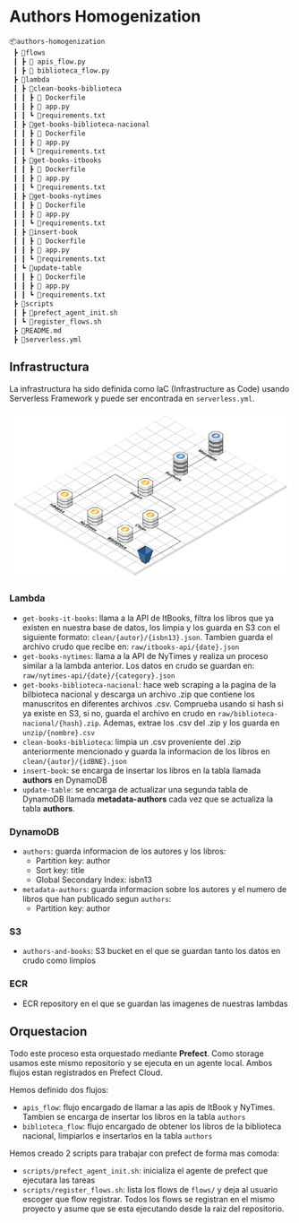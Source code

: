 # Authors Homogenization 
```
📦authors-homogenization 
 ┣ 📂flows
 ┃ ┣ 🐍 apis_flow.py
 ┃ ┣ 🐍 biblioteca_flow.py
 ┣ 📂lambda
 ┃ ┣ 📂clean-books-biblioteca
 ┃ ┃ ┣ 🐳 Dockerfile
 ┃ ┃ ┣ 🐍 app.py
 ┃ ┃ ┗ 📜requirements.txt
 ┃ ┣ 📂get-books-biblioteca-nacional
 ┃ ┃ ┣ 🐳 Dockerfile
 ┃ ┃ ┣ 🐍 app.py
 ┃ ┃ ┗ 📜requirements.txt
 ┃ ┣ 📂get-books-itbooks
 ┃ ┃ ┣ 🐳 Dockerfile
 ┃ ┃ ┣ 🐍 app.py
 ┃ ┃ ┗ 📜requirements.txt
 ┃ ┣ 📂get-books-nytimes
 ┃ ┃ ┣ 🐳 Dockerfile
 ┃ ┃ ┣ 🐍 app.py
 ┃ ┃ ┗ 📜requirements.txt
 ┃ ┣ 📂insert-book
 ┃ ┃ ┣ 🐳 Dockerfile
 ┃ ┃ ┣ 🐍 app.py
 ┃ ┃ ┗ 📜requirements.txt
 ┃ ┗ 📂update-table
 ┃ ┃ ┣ 🐳 Dockerfile
 ┃ ┃ ┣ 🐍 app.py
 ┃ ┃ ┗ 📜requirements.txt
 ┣ 📂scripts
 ┃ ┣ 📜prefect_agent_init.sh
 ┃ ┗ 📜register_flows.sh
 ┣ 📜README.md
 ┣ 📜serverless.yml
```
## Infrastructura
La infrastructura ha sido definida como IaC (Infrastructure as Code) usando Serverless Framework y puede ser encontrada en `serverless.yml`.

![infra](tfm.png)
### Lambda
* `get-books-it-books`: llama a la API de ItBooks, filtra los libros que ya existen en nuestra base de datos, los limpia y los guarda en S3 con el siguiente formato: `clean/{autor}/{isbn13}.json`. Tambien guarda el archivo crudo que recibe en: `raw/itbooks-api/{date}.json`
* `get-books-nytimes`: llama a la API de NyTimes y realiza un proceso similar a la lambda anterior. Los datos en crudo se guardan en: `raw/nytimes-api/{date}/{category}.json`
* `get-books-biblioteca-nacional`: hace web scraping a la pagina de la bilbioteca nacional y descarga un archivo .zip que contiene los manuscritos en diferentes archivos .csv. Comprueba usando si hash si ya existe en S3, si no, guarda el archivo en crudo en `raw/biblioteca-nacional/{hash}.zip`. Ademas, extrae los .csv del .zip y los guarda en `unzip/{nombre}.csv`
* `clean-books-biblioteca`: limpia un .csv proveniente del .zip anteriormente mencionado y guarda la informacion de los libros en `clean/{autor}/{idBNE}.json`
* `insert-book`: se encarga de insertar los libros en la tabla llamada **authors** en DynamoDB
* `update-table`: se encarga de actualizar una segunda tabla de DynamoDB llamada **metadata-authors** cada vez que se actualiza la tabla **authors**.

### DynamoDB
* `authors`: guarda informacion de los autores y los libros:
    - Partition key: author
    - Sort key: title
    - Global Secondary Index: isbn13
* `metadata-authors`: guarda informacion sobre los autores y el numero de libros que han publicado segun `authors`:
    - Partition key: author
 ### S3
 * `authors-and-books`: S3 bucket en el que se guardan tanto los datos en crudo como limpios

 ### ECR
 * ECR repository en el que se guardan las imagenes de nuestras lambdas

## Orquestacion
Todo este proceso esta orquestado mediante **Prefect**. Como storage usamos este mismo repositorio y se ejecuta en un agente local. Ambos flujos estan registrados en Prefect Cloud.

Hemos definido dos flujos:
* `apis_flow`: flujo encargado de llamar a las apis de ItBook y NyTimes. Tambien se encarga de insertar los libros en la tabla `authors`
* `biblioteca_flow`: flujo encargado de obtener los libros de la biblioteca nacional, limpiarlos e insertarlos en la tabla `authors`

Hemos creado 2 scripts para trabajar con prefect de forma mas comoda:
* `scripts/prefect_agent_init.sh`: inicializa el agente de prefect que ejecutara las tareas
* `scripts/register_flows.sh`: lista los flows de `flows/` y deja al usuario escoger que flow registrar. Todos los flows se registran en el mismo proyecto y asume que se esta ejecutando desde la raiz del repositorio.
<!--
title: 'AWS Python Example'
description: 'This template demonstrates how to deploy a Python function running on AWS Lambda using the traditional Serverless Framework.'
layout: Doc
framework: v3
platform: AWS
language: python
priority: 2
authorLink: 'https://github.com/serverless'
authorName: 'Serverless, inc.'
authorAvatar: 'https://avatars1.githubusercontent.com/u/13742415?s=200&v=4'


# Serverless Framework AWS Python Example

This template demonstrates how to deploy a Python function running on AWS Lambda using the traditional Serverless Framework. The deployed function does not include any event definitions as well as any kind of persistence (database). For more advanced configurations check out the [examples repo](https://github.com/serverless/examples/) which includes integrations with SQS, DynamoDB or examples of functions that are triggered in `cron`-like manner. For details about configuration of specific `events`, please refer to our [documentation](https://www.serverless.com/framework/docs/providers/aws/events/).

## Usage

### Deployment

In order to deploy the example, you need to run the following command:

```
$ serverless deploy
```

After running deploy, you should see output similar to:

```bash
Deploying aws-python-project to stage dev (us-east-1)

✔ Service deployed to stack aws-python-project-dev (112s)

functions:
  hello: aws-python-project-dev-hello (1.5 kB)
```

### Invocation

After successful deployment, you can invoke the deployed function by using the following command:

```bash
serverless invoke --function hello
```

Which should result in response similar to the following:

```json
{
    "statusCode": 200,
    "body": "{\"message\": \"Go Serverless v3.0! Your function executed successfully!\", \"input\": {}}"
}
```

### Local development

You can invoke your function locally by using the following command:

```bash
serverless invoke local --function hello
```

Which should result in response similar to the following:

```
{
    "statusCode": 200,
    "body": "{\"message\": \"Go Serverless v3.0! Your function executed successfully!\", \"input\": {}}"
}
```

### Bundling dependencies

In case you would like to include third-party dependencies, you will need to use a plugin called `serverless-python-requirements`. You can set it up by running the following command:

```bash
serverless plugin install -n serverless-python-requirements
```

Running the above will automatically add `serverless-python-requirements` to `plugins` section in your `serverless.yml` file and add it as a `devDependency` to `package.json` file. The `package.json` file will be automatically created if it doesn't exist beforehand. Now you will be able to add your dependencies to `requirements.txt` file (`Pipfile` and `pyproject.toml` is also supported but requires additional configuration) and they will be automatically injected to Lambda package during build process. For more details about the plugin's configuration, please refer to [official documentation](https://github.com/UnitedIncome/serverless-python-requirements).
-->
